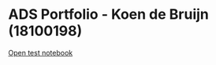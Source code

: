# ADS Portfolio - Koen de Bruijn (18100198)

[Open test notebook](https://github.com/koendebruijn/ads-portfolio/blob/main/notebooks/test.ipynb)
